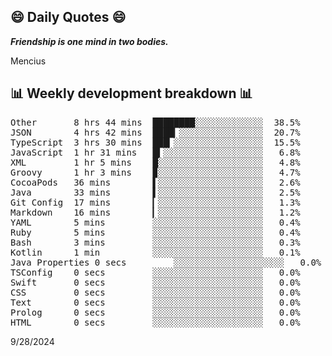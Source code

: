 ## 😄 Daily Quotes 😄

_**Friendship is one mind in two bodies.**_

Mencius



## 📊 Weekly development breakdown 📊

<pre>Other       8 hrs 44 mins  ████████░░░░░░░░░░░░░  38.5%
JSON        4 hrs 42 mins  ████▎░░░░░░░░░░░░░░░░  20.7%
TypeScript  3 hrs 30 mins  ███▎░░░░░░░░░░░░░░░░░  15.5%
JavaScript  1 hr 31 mins   █▍░░░░░░░░░░░░░░░░░░░   6.8%
XML         1 hr 5 mins    █░░░░░░░░░░░░░░░░░░░░   4.8%
Groovy      1 hr 3 mins    ▉░░░░░░░░░░░░░░░░░░░░   4.7%
CocoaPods   36 mins        ▌░░░░░░░░░░░░░░░░░░░░   2.6%
Java        33 mins        ▌░░░░░░░░░░░░░░░░░░░░   2.5%
Git Config  17 mins        ▎░░░░░░░░░░░░░░░░░░░░   1.3%
Markdown    16 mins        ▎░░░░░░░░░░░░░░░░░░░░   1.2%
YAML        5 mins         ░░░░░░░░░░░░░░░░░░░░░   0.4%
Ruby        5 mins         ░░░░░░░░░░░░░░░░░░░░░   0.4%
Bash        3 mins         ░░░░░░░░░░░░░░░░░░░░░   0.3%
Kotlin      1 min          ░░░░░░░░░░░░░░░░░░░░░   0.1%
Java Properties 0 secs         ░░░░░░░░░░░░░░░░░░░░░   0.0%
TSConfig    0 secs         ░░░░░░░░░░░░░░░░░░░░░   0.0%
Swift       0 secs         ░░░░░░░░░░░░░░░░░░░░░   0.0%
CSS         0 secs         ░░░░░░░░░░░░░░░░░░░░░   0.0%
Text        0 secs         ░░░░░░░░░░░░░░░░░░░░░   0.0%
Prolog      0 secs         ░░░░░░░░░░░░░░░░░░░░░   0.0%
HTML        0 secs         ░░░░░░░░░░░░░░░░░░░░░   0.0%</pre>

9/28/2024